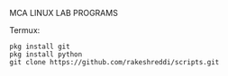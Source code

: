  MCA LINUX LAB PROGRAMS


 Termux:
```
pkg install git
pkg install python
git clone https://github.com/rakeshreddi/scripts.git
